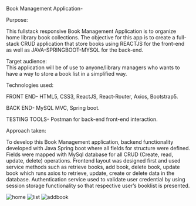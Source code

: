 Book Management Application-

Purpose:
     

This fullstack responsive Book Management Application is to organize home library book collections. The objective for this app is to create a full-stack CRUD application that store books using REACTJS for the front-end as well as JAVA-SPRINGBOOT-MYSQL for the back-end.

Target audience:  
   This application will be of use to anyone/library managers who wants to have a way to store a book list in a simplified way.

Technologies used:

  FRONT END- HTML5, CSS3, ReactJS, React-Router, Axios, Bootstrap5.

  BACK END- MySQL MVC, Spring boot.
  
  TESTING TOOLS- Postman for back-end front-end interaction.

Approach taken:

  To develop this Book Management application, backend functionality developed with Java Spring boot where all fields for structure were defined. Fields were 
mapped with MySql database for all CRUD (Create, read, update, delete) operations. Frontend layout was designed first and used service methods such as retrieve 
books, add book, delete book, update book which runs axios to retrieve, update, create or delete data in the database. Authentication service used to validate
user credential by using session storage functionality so that respective user’s booklist is presented. 

![home](https://user-images.githubusercontent.com/80864168/124011918-8858f400-d9ae-11eb-9c93-3b6be3024f42.png)
![list](https://user-images.githubusercontent.com/80864168/124011924-8b53e480-d9ae-11eb-828b-5200490ef063.png)
![addbook](https://user-images.githubusercontent.com/80864168/124011941-8ee76b80-d9ae-11eb-8bed-8f72a92a7dec.png)
